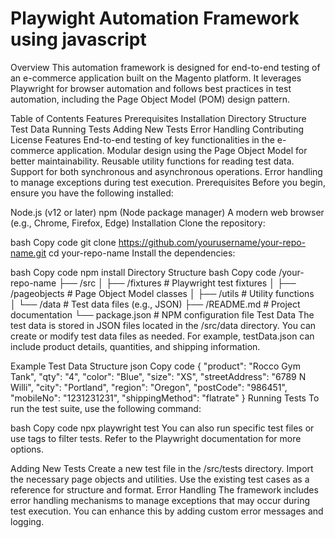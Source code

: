 # **Playwight Automation Framework using javascript**
Overview
This automation framework is designed for end-to-end testing of an e-commerce application built on the Magento platform.
It leverages Playwright for browser automation and follows best practices in test automation, including the Page Object Model (POM) design pattern.

Table of Contents
Features
Prerequisites
Installation
Directory Structure
Test Data
Running Tests
Adding New Tests
Error Handling
Contributing
License
Features
End-to-end testing of key functionalities in the e-commerce application.
Modular design using the Page Object Model for better maintainability.
Reusable utility functions for reading test data.
Support for both synchronous and asynchronous operations.
Error handling to manage exceptions during test execution.
Prerequisites
Before you begin, ensure you have the following installed:

Node.js (v12 or later)
npm (Node package manager)
A modern web browser (e.g., Chrome, Firefox, Edge)
Installation
Clone the repository:

bash
Copy code
git clone https://github.com/yourusername/your-repo-name.git
cd your-repo-name
Install the dependencies:

bash
Copy code
npm install
Directory Structure
bash
Copy code
/your-repo-name
├── /src
│   ├── /fixtures          # Playwright test fixtures
│   ├── /pageobjects      # Page Object Model classes
│   ├── /utils            # Utility functions           
│   └── /data             # Test data files (e.g., JSON)
├── /README.md            # Project documentation
└── package.json          # NPM configuration file
Test Data
The test data is stored in JSON files located in the /src/data directory. You can create or modify test data files as needed. For example, testData.json can include product details, quantities, and shipping information.

Example Test Data Structure
json
Copy code
{
    "product": "Rocco Gym Tank",
    "qty": "4",
    "color": "Blue",
    "size": "XS",
    "streetAddress": "6789 N Willi",
    "city": "Portland",
    "region": "Oregon",
    "postCode": "986451",
    "mobileNo": "1231231231",
    "shippingMethod": "flatrate"
}
Running Tests
To run the test suite, use the following command:

bash
Copy code
npx playwright test
You can also run specific test files or use tags to filter tests. Refer to the Playwright documentation for more options.

Adding New Tests
Create a new test file in the /src/tests directory.
Import the necessary page objects and utilities.
Use the existing test cases as a reference for structure and format.
Error Handling
The framework includes error handling mechanisms to manage exceptions that may occur during test execution. You can enhance this by adding custom error messages and logging.
